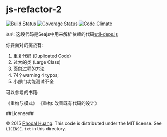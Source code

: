 # js-refactor-2

[![Build Status](https://travis-ci.org/artisanstack/js-refactor-2.svg)](https://travis-ci.org/artisanstack/js-refactor-2) 
[![Coverage Status](https://coveralls.io/repos/artisanstack/js-refactor-2/badge.svg?branch=master&service=github)](https://coveralls.io/github/artisanstack/js-refactor-2?branch=master)
[![Code Climate](https://codeclimate.com/github/artisanstack/js-refactor-2/badges/gpa.svg)](https://codeclimate.com/github/artisanstack/js-refactor-2)

``说明``:  这段代码是Seajs中用来解析依赖的代码[util-deps.js](https://github.com/seajs/seajs/blob/master/src/util-deps.js)

你要面对的挑战有:

1. 重复代码 (Duplicated Code）
2. 过大的类 (Large Class)
3. 面向过程的方法
4. 74个warning 4 typos;
5. 小部门功能测试不全

可以参考的书籍:

《重构与模式》
《重构: 改善既有代码的设计》

##License##

© 2015 [Phodal Huang](http://www.phodal.com). This code is distributed under the MIT license. See `LICENSE.txt` in this directory.
